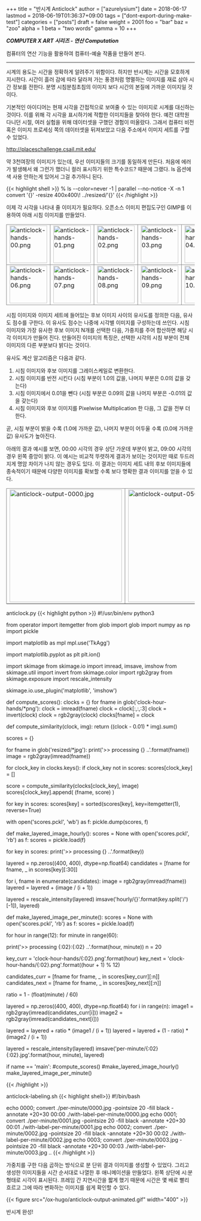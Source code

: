 +++
title = "반시계 Anticlock"
author = ["azurelysium"]
date = 2018-06-17
lastmod = 2018-06-19T01:36:37+09:00
tags = ["dont-export-during-make-test"]
categories = ["posts"]
draft = false
weight = 2001
foo = "bar"
baz = "zoo"
alpha = 1
beta = "two words"
gamma = 10
+++

**_COMPUTER X ART 시리즈 - 연산 Computation_**

컴퓨터의 연산 기능을 활용하여 컴퓨터-예술 작품을 만들어 본다.
<hr>

시계의 용도는 시간을 정확하게 알려주기 위함이다. 하지만 반시계는 시간을 모호하게 지시한다. 시간이 흘러 감에 따라
달라져 가는 풍경처럼 명멸하는 이미지를 재료 삼아 시간 정보를 전한다. 분명 시침분침초침의 이미지 보다 시간의 본질에 가까운
이미지일 것이다.

기본적인 아이디어는 현재 시각을 간접적으로 보여줄 수 있는 이미지로 시계를 대신하는 것이다. 이를 위해 각 시각을
표시하기에 적합한 이미지들을 찾아야 한다. 예전 대학원 다니던 시절, 여러 실험을 위해 데이터셋을 구했던 경험이
떠올랐다. 그래서 컴퓨터 비전 혹은 이미지 프로세싱 쪽의 데이터셋을 뒤져보았고 다음 주소에서 이미지 세트를 구할 수
있었다.

<http://placeschallenge.csail.mit.edu/>

약 3천여장의 이미지가 있는데, 우선 이미지들의 크기를 동일하게 만든다. 처음에 에러가 발생해서 왜 그런가 했더니 컬러
표시하기 위한 특수코드? 때문에 그랬다. ls 옵션에 색 사용 안하는게 있어서 그걸 추가하니 된다.

{{< highlight shell >}}
% ls --color=never -1 | parallel --no-notice -X -n 1 convert '{}' -resize 400x400\\! ../resized/'{}'
{{< /highlight >}}

이제 각 시각을 나타내 줄 이미지가 필요하다. 오픈소스 이미지 편집도구인 GIMP를 이용하여 아래 시침 이미지를 만들었다.

<table>

<tr>
<td style="border: 1px solid gray;">

<img src="/ox-hugo/anticlock-hands-00.png" alt="anticlock-hands-00.png" width="100" />
</td>

<td style="border: 1px solid gray;">

<img src="/ox-hugo/anticlock-hands-01.png" alt="anticlock-hands-01.png" width="100" />
</td>

<td style="border: 1px solid gray;">

<img src="/ox-hugo/anticlock-hands-02.png" alt="anticlock-hands-02.png" width="100" />
</td>

<td style="border: 1px solid gray;">

<img src="/ox-hugo/anticlock-hands-03.png" alt="anticlock-hands-03.png" width="100" />
</td>

<td style="border: 1px solid gray;">

<img src="/ox-hugo/anticlock-hands-04.png" alt="anticlock-hands-04.png" width="100" />
</td>

<td style="border: 1px solid gray;">

<img src="/ox-hugo/anticlock-hands-05.png" alt="anticlock-hands-05.png" width="100" />
</td>
</tr>

<tr>
<td style="border: 1px solid gray;">

<img src="/ox-hugo/anticlock-hands-06.png" alt="anticlock-hands-06.png" width="100" />
</td>

<td style="border: 1px solid gray;">

<img src="/ox-hugo/anticlock-hands-07.png" alt="anticlock-hands-07.png" width="100" />
</td>

<td style="border: 1px solid gray;">

<img src="/ox-hugo/anticlock-hands-08.png" alt="anticlock-hands-08.png" width="100" />
</td>

<td style="border: 1px solid gray;">

<img src="/ox-hugo/anticlock-hands-09.png" alt="anticlock-hands-09.png" width="100" />
</td>

<td style="border: 1px solid gray;">

<img src="/ox-hugo/anticlock-hands-10.png" alt="anticlock-hands-10.png" width="100" />
</td>

<td style="border: 1px solid gray;">

<img src="/ox-hugo/anticlock-hands-11.png" alt="anticlock-hands-11.png" width="100" />
</td>
</tr>

</table>

시침 이미지와 이미지 세트에 들어있는 후보 이미지 사이의 유사도를 정의한 다음, 유사도 점수를 구한다. 이 유사도 점수는
나중에 시각별 이미지를 구성하는데 쓰인다. 시침 이미지와 가장 유사한 후보 이미지 N개를 선택한 다음, 가중치를 주어
합산하면 해당 시각 이미지가 만들어 진다. 만들어진 이미지의 특징은, 선택한 시각의 시침 부분이 전체 이미지의 다른 부분보다
밝다는 것이다.

유사도 계산 알고리즘은 다음과 같다.

1.  시침 이미지와 후보 이미지를 그레이스케일로 변환한다.
2.  시침 이미지를 반전 시킨다 (시침 부분이 1.0의 값을, 나머지 부분은 0.0의 값을 갖는다)
3.  시침 이미지에서 0.01을 뺀다 (시침 부분은 0.09의 값을 나머지 부분은 -0.01의 값을 갖는다)
4.  시침 이미지와 후보 이미지를 Pixelwise Multiplication 한 다음, 그 값을 전부 더한다.

곧, 시침 부분이 밝을 수록 (1.0에 가까운 값), 나머지 부분이 어두울 수록 (0.0에 가까운 값) 유사도가 높아진다.

아래의 결과 예시를 보면, 00:00 시각의 경우 상단 가운데 부분이 밝고, 09:00 시각의 경우 왼쪽 중앙이 밝다. 이 예시는 비교적
뚜렷하게 결과가 보이는 것이지만 때로 두드러지게 명암 차이가 나지 않는 경우도 있다. 이 결과는 이미지 세트 내의 후보
이미지들에 종속적이기 때문에 다양한 이미지를 확보할 수록 보다 명확한 결과 이미지를 얻을 수 있다.

<table><tr>

<td style="border: 1px solid gray;">

<img src="/ox-hugo/anticlock-output-0000.jpg" alt="anticlock-output-0000.jpg" width="300" />
</td>

<td style="border: 1px solid gray;">

<img src="/ox-hugo/anticlock-output-0500.jpg" alt="anticlock-output-0500.jpg" width="300" />
</td>

<td style="border: 1px solid gray;">

<img src="/ox-hugo/anticlock-output-0900.jpg" alt="anticlock-output-0900.jpg" width="300" />
</td>

<tr></table>

anticlock.py
{{< highlight python >}}
\#!/usr/bin/env python3

from operator import itemgetter
from glob import glob
import numpy as np
import pickle

import matplotlib as mpl
mpl.use('TkAgg')

import matplotlib.pyplot as plt
plt.ion()

import skimage
from skimage.io import imread, imsave, imshow
from skimage.util import invert
from skimage.color import rgb2gray
from skimage.exposure import rescale\_intensity

skimage.io.use\_plugin('matplotlib', 'imshow')

def compute\_scores():
    clocks = {}
    for fname in glob('clock-hour-hands/\*png'):
        clock = imread(fname)
        clock = clock[:,:,:3]
        clock = invert(clock)
        clock = rgb2gray(clock)
        clocks[fname] = clock

def compute\_similarity(clock, img):
    return ((clock - 0.01) \* img).sum()

scores = {}

for fname in glob('resized/\*jpg'):
    print('>> processing {} ..'.format(fname))
    image = rgb2gray(imread(fname))

for clock\_key in clocks.keys():
    if clock\_key not in scores:
        scores[clock\_key] = []

score = compute\_similarity(clocks[clock\_key], image)
scores[clock\_key].append( (fname, score) )

for key in scores:
    scores[key] = sorted(scores[key], key=itemgetter(1), reverse=True)

with open('scores.pckl', 'wb') as f:
    pickle.dump(scores, f)

def make\_layered\_image\_hourly():
    scores = None
    with open('scores.pckl', 'rb') as f:
        scores = pickle.load(f)

for key in scores:
    print('>> processing {} ..'.format(key))

layered = np.zeros((400, 400), dtype=np.float64)
candidates = [fname for fname, \_ in scores[key][:30]]

for i, fname in enumerate(candidates):
    image = rgb2gray(imread(fname))
    layered = layered + (image / (i + 1))

layered = rescale\_intensity(layered)
imsave('hourly/{}'.format(key.split('/')[-1]), layered)

def make\_layered\_image\_per\_minute():
    scores = None
    with open('scores.pckl', 'rb') as f:
        scores = pickle.load(f)

for hour in range(12):
    for minute in range(60):

print('>> processing {:02}:{:02} ..'.format(hour, minute))
n = 20

key\_curr = 'clock-hour-hands/{:02}.png'.format(hour)
key\_next = 'clock-hour-hands/{:02}.png'.format((hour + 1) % 12)

candidates\_curr = [fname for fname, \_ in scores[key\_curr][:n]]
candidates\_next = [fname for fname, \_ in scores[key\_next][:n]]

ratio = 1 - (float(minute) / 60)

layered = np.zeros((400, 400), dtype=np.float64)
for i in range(n):
    image1 = rgb2gray(imread(candidates\_curr[i]))
    image2 = rgb2gray(imread(candidates\_next[i]))

layered = layered + ratio \* (image1 / (i + 1))
layered = layered + (1 - ratio) \* (image2 / (i + 1))

layered = rescale\_intensity(layered)
imsave('per-minute/{:02}{:02}.jpg'.format(hour, minute), layered)

if <span class="underline"><span class="underline">name</span></span> == '<span class="underline"><span class="underline">main</span></span>':
    #compute\_scores()
    #make\_layered\_image\_hourly()
    make\_layered\_image\_per\_minute()

{{< /highlight >}}

anticlock-labeling.sh
{{< highlight shell>}}
\#!/bin/bash

echo 0000; convert ./per-minute/0000.jpg -pointsize 20 -fill black -annotate +20+30 00:00 ./with-label-per-minute/0000.jpg
echo 0001; convert ./per-minute/0001.jpg -pointsize 20 -fill black -annotate +20+30 00:01 ./with-label-per-minute/0001.jpg
echo 0002; convert ./per-minute/0002.jpg -pointsize 20 -fill black -annotate +20+30 00:02 ./with-label-per-minute/0002.jpg
echo 0003; convert ./per-minute/0003.jpg -pointsize 20 -fill black -annotate +20+30 00:03 ./with-label-per-minute/0003.jpg
..
{{< /highlight >}}

가중치를 구한 다음 곱하는 방식으로 분 단위 결과 이미지를 생성할 수 있었다. 그리고 생성한 이미지들을 시간 순서대로 나열한 후
애니메이션을 만들었다. 왼쪽 상단에 시:분 형태로 시각이 표시된다. 프레임 간 지연시간을 짧게 했기 때문에 시간은 몇 배로
빨리 흐르고 그에 따라 변화하는 이미지를 쉽게 확인할 수 있다.

{{< figure src="/ox-hugo/anticlock-output-animated.gif" width="400" >}}

반시계 완성!